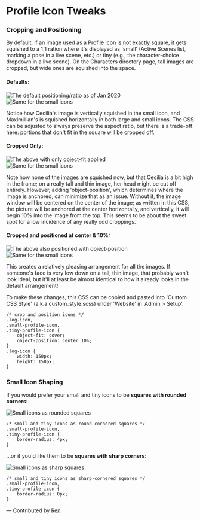 # Profile Icon Tweaks

### Cropping and Positioning

By default, if an image used as a Profile Icon is not exactly square, it gets squished to a 1:1 ration where it's displayed as 'small' (Active Scenes list, marking a pose in a live scene, etc.) or tiny (e.g., the character-choice dropdown in a live scene). On the Characters directory page, tall images are cropped, but wide ones are squished into the space.

#### Defaults:

![The default positioning/ratio as of Jan 2020](https://github.com/SerendipityJones/ares-extras/blob/master/snippets/profile-icon-tweaks/log-icon-default.jpg?raw=true)<br/>
![Same for the small icons](https://github.com/SerendipityJones/ares-extras/blob/master/snippets/profile-icon-tweaks/small-icon-default.jpg?raw=true)

Notice how Cecilia's image is vertically squished in the small icon, and Maximillian's is squished horizontally in both large and small icons. The CSS can be adjusted to always preserve the aspect ratio, but there is a trade-off here: portions that don't fit in the square will be cropped off. 

#### Cropped Only:

![The above with only object-fit applied](https://github.com/SerendipityJones/ares-extras/blob/master/snippets/profile-icon-tweaks/log-icon-cropped.jpg?raw=true)<br/>
![Same for the small icons](https://github.com/SerendipityJones/ares-extras/blob/master/snippets/profile-icon-tweaks/small-icon-cropped.jpg?raw=true)

Note how none of the images are squished now, but that Cecilia is a bit high in the frame; on a really tall and thin image, her head might be cut off entirely. However, adding 'object-position', which determines where the image is anchored, can minimize that as an issue. Without it, the image window will be centered on the center of the image; as written in this CSS, the picture will be anchored at the center horizontally, and vertically, it will begin 10% into the image from the top. This seems to be about the sweet spot for a low incidence of any really odd croppings.

#### Cropped and positioned at center & 10%:

![The above also positioned with object-position](https://github.com/SerendipityJones/ares-extras/blob/master/snippets/profile-icon-tweaks/log-icon-positioned.jpg?raw=true)<br/>
![Same for the small icons](https://github.com/SerendipityJones/ares-extras/blob/master/snippets/profile-icon-tweaks/small-icon-positioned.jpg?raw=true)

This creates a relatively pleasing arrangement for all the images. If someone's face is very low down on a tall, thin image, that probably won't look ideal, but it'll at least be almost identical to how it already looks in the default arrangement!

To make these changes, this CSS can be copied and pasted into 'Custom CSS Style' (a.k.a custom_style.scss) under 'Website' in 'Admin > Setup'.

    /* crop and position icons */
    .log-icon,
    .small-profile-icon,
    .tiny-profile-icon {
        object-fit: cover;
        object-position: center 10%;
    }
    .log-icon {
        width: 150px;
        height: 150px;
    }

### Small Icon Shaping

If you would prefer your small and tiny icons to be **squares with rounded corners**:

![Small icons as rounded squares](https://github.com/SerendipityJones/ares-extras/blob/master/snippets/profile-icon-tweaks/small-icon-rounded-square.jpg?raw=true)

    /* small and tiny icons as round-cornered squares */
    .small-profile-icon,
    .tiny-profile-icon {
        border-radius: 4px;
    }
    
...or if you'd like them to be **squares with sharp corners**:

![Small icons as sharp squares](https://github.com/SerendipityJones/ares-extras/blob/master/snippets/profile-icon-tweaks/small-icon-square.jpg?raw=true)

    /* small and tiny icons as sharp-cornered squares */
    .small-profile-icon,
    .tiny-profile-icon {
        border-radius: 0px;
    }

&mdash; Contributed by [Ren](https://arescentral.aresmush.com/handle/Ren)
